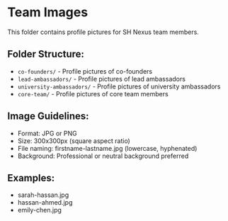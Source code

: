 # Team Images

This folder contains profile pictures for SH Nexus team members.

## Folder Structure:
- `co-founders/` - Profile pictures of co-founders
- `lead-ambassadors/` - Profile pictures of lead ambassadors  
- `university-ambassadors/` - Profile pictures of university ambassadors
- `core-team/` - Profile pictures of core team members

## Image Guidelines:
- Format: JPG or PNG
- Size: 300x300px (square aspect ratio)
- File naming: firstname-lastname.jpg (lowercase, hyphenated)
- Background: Professional or neutral background preferred

## Examples:
- sarah-hassan.jpg
- hassan-ahmed.jpg
- emily-chen.jpg